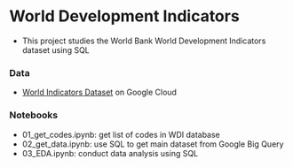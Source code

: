 # World Development Indicators
- This project studies the World Bank World Development Indicators dataset using SQL

### Data
- [World Indicators Dataset](https://console.cloud.google.com/marketplace/product/the-world-bank/wdi) on Google Cloud

### Notebooks
- 01_get_codes.ipynb: get list of codes in WDI database
- 02_get_data.ipynb: use SQL to get main dataset from Google Big Query
- 03_EDA.ipynb: conduct data analysis using SQL

